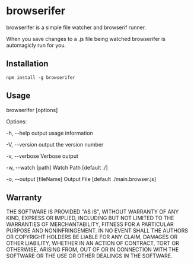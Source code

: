 browserifer
==========

browserifer is a simple file watcher and browserif runner.

When you save changes to a .js file being watched browserifer is automagicly run for you.

Installation
------------

	npm install -g browserifer
	
	
Usage
---------

browserifer [options]

Options:

  -h, --help               output usage information
  
  -V, --version            output the version number
  
  -v, --verbose            Verbose output
  
  -w, --watch [path]       Watch Path [default ./]
  
  -o, --output [fileName]  Output File [default ./main.browser.js]
  
  
  
Warranty
---------

THE SOFTWARE IS PROVIDED "AS IS", WITHOUT WARRANTY OF ANY KIND, EXPRESS OR IMPLIED, INCLUDING BUT NOT LIMITED TO THE WARRANTIES OF MERCHANTABILITY, FITNESS FOR A PARTICULAR PURPOSE AND NONINFRINGEMENT. IN NO EVENT SHALL THE AUTHORS OR COPYRIGHT HOLDERS BE LIABLE FOR ANY CLAIM, DAMAGES OR OTHER LIABILITY, WHETHER IN AN ACTION OF CONTRACT, TORT OR OTHERWISE, ARISING FROM, OUT OF OR IN CONNECTION WITH THE SOFTWARE OR THE USE OR OTHER DEALINGS IN THE SOFTWARE.
